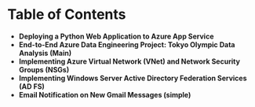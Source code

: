 # Table of Contents
-   **Deploying a Python Web Application to Azure App Service**
-  **End-to-End Azure Data Engineering Project: Tokyo Olympic Data Analysis (Main)**
-  **Implementing Azure Virtual Network (VNet) and Network Security Groups (NSGs)**
-  **Implementing Windows Server Active Directory Federation Services (AD FS)**
-  **Email Notification on New Gmail Messages (simple)**
